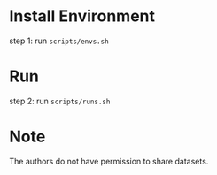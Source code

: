 # Install Environment

step 1: run `scripts/envs.sh`
 
# Run
step 2: run `scripts/runs.sh`


# Note
The authors do not have permission to share datasets.
